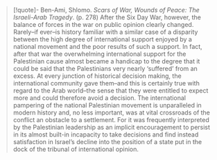 >[!quote]- Ben-Ami, Shlomo. *Scars of War, Wounds of Peace: The Israeli-Arab Tragedy*. (p. 278)
After the Six Day War, however, the balance of forces in the war on public opinion clearly changed. Rarely–if ever–is history familiar with a similar case of a disparity between the high degree of international support enjoyed by a national movement and the poor results of such a support. In fact, after that war the overwhelming international support for the Palestinian cause almost became a handicap to the degree that it could be said that the Palestinians very nearly ‘suffered’ from an excess. At every junction of historical decision making, the international community gave them–and this is certainly true with regard to the Arab world–the sense that they were entitled to expect more and could therefore avoid a decision. The international pampering of the national Palestinian movement is unparalleled in modern history and, no less important, was at vital crossroads of the conflict an obstacle to a settlement. For it was frequently interpreted by the Palestinian leadership as an implicit encouragement to persist in its almost built-in incapacity to take decisions and find instead satisfaction in Israel’s decline into the position of a state put in the dock of the tribunal of international opinion.


#